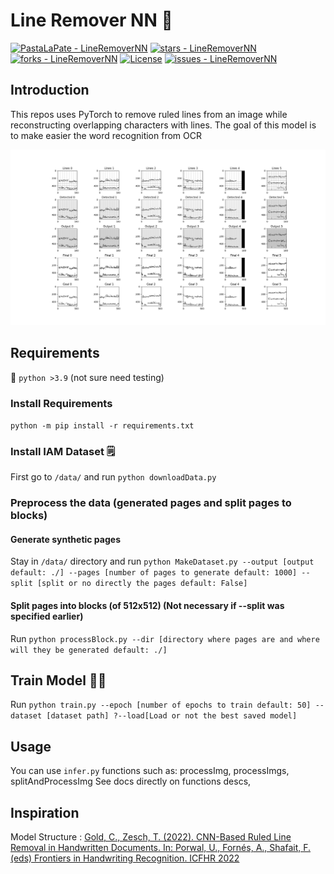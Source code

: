 # Line Remover NN 🚀

[![PastaLaPate - LineRemoverNN](https://img.shields.io/static/v1?label=PastaLaPate&message=LineRemoverNN&color=blue&logo=github)](https://github.com/PastaLaPate/LineRemoverNN "Go to GitHub repo")
[![stars - LineRemoverNN](https://img.shields.io/github/stars/PastaLaPate/LineRemoverNN?style=social)](https://github.com/PastaLaPate/LineRemoverNN)
[![forks - LineRemoverNN](https://img.shields.io/github/forks/PastaLaPate/LineRemoverNN?style=social)](https://github.com/PastaLaPate/LineRemoverNN)
[![License](https://img.shields.io/badge/License-BSD_3-blue)](#license)
[![issues - LineRemoverNN](https://img.shields.io/github/issues/PastaLaPate/LineRemoverNN)](https://github.com/PastaLaPate/LineRemoverNN/issues)

## Introduction

This repos uses PyTorch to remove ruled lines from an image while reconstructing overlapping characters with lines.
The goal of this model is to make easier the word recognition from OCR

![Example](images/Figure_2.png)

## Requirements

🐍 `python >3.9` (not sure need testing)

### Install Requirements

`python -m pip install -r requirements.txt`

### Install IAM Dataset 🗒️

First go to `/data/` and run `python downloadData.py`

### Preprocess the data (generated pages and split pages to blocks)

#### Generate synthetic pages

Stay in `/data/` directory and run `python MakeDataset.py --output [output default: ./] --pages [number of pages to generate default: 1000] --split [split or no directly the pages default: False]`

#### Split pages into blocks (of 512x512) (Not necessary if --split was specified earlier)

Run `python processBlock.py --dir [directory where pages are and where will they be generated default: ./]`

## Train Model 🧑‍🏫

Run `python train.py --epoch [number of epochs to train default: 50] --dataset [dataset path] ?--load[Load or not the best saved model]`

## Usage

You can use `infer.py` functions such as:
processImg,
processImgs,
splitAndProcessImg
See docs directly on functions descs,

## Inspiration

Model Structure : [Gold, C., Zesch, T. (2022). CNN-Based Ruled Line Removal in Handwritten Documents. In: Porwal, U., Fornés, A., Shafait, F. (eds) Frontiers in Handwriting Recognition. ICFHR 2022](https://doi.org/10.1007/978-3-031-21648-0_36)
